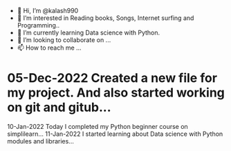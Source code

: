 - 👋 Hi, I’m @kalash990
- 👀 I’m interested in Reading books, Songs, Internet surfing and Programming..
- 🌱 I’m currently learning Data science with Python.
- 💞️ I’m looking to collaborate on ...
- 📫 How to reach me ...
# 05-Dec-2022 Created a new file for my project. And also started working on git and gitub...
10-Jan-2022 Today I completed my Python beginner course on simplilearn...
11-Jan-2022 I started learning about Data science with Python modules and libraries...

<!---
kalash990/kalash990 is a ✨ special ✨ repository because its `README.md` (this file) appears on your GitHub profile.
You can click the Preview link to take a look at your changes.
--->
